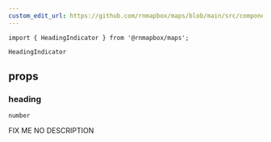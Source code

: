 ```yaml
---
custom_edit_url: https://github.com/rnmapbox/maps/blob/main/src/components/HeadingIndicator.tsx
---
```


  

```tsx
import { HeadingIndicator } from '@rnmapbox/maps';

HeadingIndicator

```


## props

  
### heading

```tsx
number
```
FIX ME NO DESCRIPTION


  






